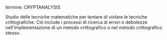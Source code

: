 termine: CRYPTANALYSIS

Studio delle tecniche matematiche per tentare di violare le tecniche crittografiche. Ciò include i processi di ricerca di errori o debolezze nell'implementazione di un metodo crittografico o nel metodo crittografico stesso.